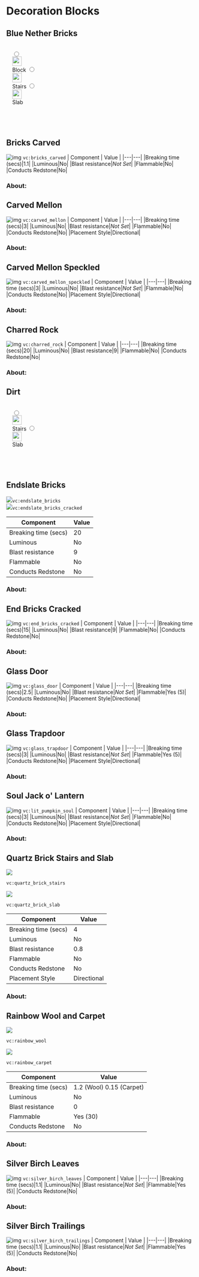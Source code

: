 # Decoration Blocks

## Blue Nether Bricks

<div class="info-box">
<div class="radioswitcher-inputs">
  <label class="radioswitcher">
    <input type="radio" name="radioswitcher" v-model="selectedBNB" value="1">
        <span class="name"><div class="img"><img src="../ass-sets/blocks/blue_nether_bricks.png" width="25" height="25"></div>Block</span>
  </label>
  <label class="radioswitcher">
    <input type="radio" name="radioswitcher" v-model="selectedBNB" value="2">
        <span class="name"><div class="img"><img src="../ass-sets/blocks/blue_nether_brick_stairs.png" width="25" height="25"></div>Stairs</span>
  </label>
  <label class="radioswitcher">
    <input type="radio" name="radioswitcher" v-model="selectedBNB" value="3">
        <span class="name"><div class="img"><img src="../ass-sets/blocks/blue_nether_brick_slab.png" width="25" height="25"></div>Slab</span>
  </label>
</div>

<!-- Transition Wrapper for Collapsible Info Box -->
<transition name="slide">
  <div class="info-box" v-html="compblueNetherBrick"></div>
</transition>
</div>

## Bricks Carved

![img](../ass-sets/blocks/bricks_carved.png)
`vc:bricks_carved`
| Component | Value |
|---|---|
|Breaking time (secs)|1.1|
|Luminous|No|
|Blast resistance|_Not Set_|
|Flammable|No|
|Conducts Redstone|No|

### About:

## Carved Mellon

![img](../ass-sets/blocks/carved_mellon.png)
`vc:carved_mellon`
| Component | Value |
|---|---|
|Breaking time (secs)|3|
|Luminous|No|
|Blast resistance|_Not Set_|
|Flammable|No|
|Conducts Redstone|No|
|Placement Style|Directional|

### About:

## Carved Mellon Speckled

![img](../ass-sets/blocks/carved_mellon_speckled.png)
`vc:carved_mellon_speckled`
| Component | Value |
|---|---|
|Breaking time (secs)|3|
|Luminous|No|
|Blast resistance|_Not Set_|
|Flammable|No|
|Conducts Redstone|No|
|Placement Style|Directional|

### About:

## Charred Rock

![img](../ass-sets/blocks/charred_rock.png)
`vc:charred_rock`
| Component | Value |
|---|---|
|Breaking time (secs)|20|
|Luminous|No|
|Blast resistance|9|
|Flammable|No|
|Conducts Redstone|No|

### About:

## Dirt

<div class="info-box">
<div class="radioswitcher-inputs">
  <label class="radioswitcher">
    <input type="radio" name="radioswitcher" v-model="selectedDIRT" value="1">
        <span class="name"><div class="img"><img src="../ass-sets/blocks/dirt_stairs.png" width="25" height="25"></div>Stairs</span>
  </label>
  <label class="radioswitcher">
    <input type="radio" name="radioswitcher" v-model="selectedDIRT" value="2">
        <span class="name"><div class="img"><img src="../ass-sets/blocks/dirt_slab.png" width="25" height="25"></div>Slab</span>
  </label>
</div>

<!-- Transition Wrapper for Collapsible Info Box -->
<transition name="slide">
  <div class="info-box" v-html="compDirt"></div>
</transition>
</div>

## Endslate Bricks

<div class="kinda-fancy-menu" width="fit-content"> 
<div class="img"><img src="../ass-sets/blocks/endslate_bricks.png"><code data-v-4a89f8d7="">vc:endslate_bricks</code></div>
<div class="img"><img src="../ass-sets/blocks/endslate_bricks_cracked.png"><code data-v-4a89f8d7="">vc:endslate_bricks_cracked</code></div>
</div>

| Component | Value |
|---|---|
|Breaking time (secs)|20|
|Luminous|No|
|Blast resistance|9|
|Flammable|No|
|Conducts Redstone|No|

### About:

## End Bricks Cracked

![img](../ass-sets/blocks/end_bricks_cracked.png)
`vc:end_bricks_cracked`
| Component | Value |
|---|---|
|Breaking time (secs)|15|
|Luminous|No|
|Blast resistance|9|
|Flammable|No|
|Conducts Redstone|No|

### About:

## Glass Door

![img](../ass-sets/blocks/glass_door.png)
`vc:glass_door`
| Component | Value |
|---|---|
|Breaking time (secs)|2.5|
|Luminous|No|
|Blast resistance|_Not Set_|
|Flammable|Yes (5)|
|Conducts Redstone|No|
|Placement Style|Directional|

### About:

## Glass Trapdoor

![img](../ass-sets/blocks/glass_trapdoor.png)
`vc:glass_trapdoor`
| Component | Value |
|---|---|
|Breaking time (secs)|3|
|Luminous|No|
|Blast resistance|_Not Set_|
|Flammable|Yes (5)|
|Conducts Redstone|No|
|Placement Style|Directional|

### About:

## Soul Jack o' Lantern

![img](../ass-sets/blocks/lit_pumpkin_soul.png)
`vc:lit_pumpkin_soul`
| Component | Value |
|---|---|
|Breaking time (secs)|3|
|Luminous|No|
|Blast resistance|_Not Set_|
|Flammable|No|
|Conducts Redstone|No|
|Placement Style|Directional|

### About:

## Quartz Brick Stairs and Slab

<div class="kinda-fancy-menu" width="fit-content"> 
<div class="img"><img src="../ass-sets/blocks/quartz_brick_stairs.png"><p data-v-4a89f8d7=""><code data-v-4a89f8d7="">vc:quartz_brick_stairs</code></p></div>
<div class="img"><img src="../ass-sets/blocks/quartz_brick_slab.png"><p data-v-4a89f8d7=""><code data-v-4a89f8d7="">vc:quartz_brick_slab</code></p></div>
</div>

| Component | Value |
|---|---|
|Breaking time (secs)|4|
|Luminous|No|
|Blast resistance|0.8|
|Flammable|No|
|Conducts Redstone|No|
|Placement Style|Directional|

### About:

## Rainbow Wool and Carpet

<div class="kinda-fancy-menu" width="fit-content"> 
<div class="img"><img src="../ass-sets/blocks/rainbow_wool.png"><p data-v-4a89f8d7=""><code data-v-4a89f8d7="">vc:rainbow_wool</code></p></div>
<div class="img"><img src="../ass-sets/blocks/rainbow_carpet.png"><p data-v-4a89f8d7=""><code data-v-4a89f8d7="">vc:rainbow_carpet</code></p></div>
</div>

| Component | Value |
|---|---|
|Breaking time (secs)|1.2 (Wool) 0.15 (Carpet)|
|Luminous|No|
|Blast resistance|0|
|Flammable|Yes (30)|
|Conducts Redstone|No|

### About:

## Silver Birch Leaves

![img](../ass-sets/blocks/silver_birch_leaves.png)
`vc:silver_birch_leaves`
| Component | Value |
|---|---|
|Breaking time (secs)|1.1|
|Luminous|No|
|Blast resistance|_Not Set_|
|Flammable|Yes (5)|
|Conducts Redstone|No|

### About:

## Silver Birch Trailings

![img](../ass-sets/blocks/silver_birch_trailings.png)
`vc:silver_birch_trailings`
| Component | Value |
|---|---|
|Breaking time (secs)|1.1|
|Luminous|No|
|Blast resistance|_Not Set_|
|Flammable|Yes (5)|
|Conducts Redstone|No|

### About:


<script setup>
import { computed, ref } from "vue";
import { marked } from "marked";
const selectedBNB = ref("1");
const selectedDIRT = ref("1");
const blueNetherBricks = [
    `
## Blue Nether Bricks
![img](https://github.com/Villagecool/Vanilla-Upgrade-Wiki/blob/main/docs/ass-sets/blocks/blue_nether_bricks.png?raw=true)
\`vc:blue_nether_bricks\`
| Component | Value |
|---|---|
|Breaking time (secs)|5|
|Luminous|No|
|Blast resistance|_Not Set_|
|Flammable|No|
|Conducts Redstone|No|

### About:
    `,
    `
## Blue Nether Brick Stairs

![img](https://github.com/Villagecool/Vanilla-Upgrade-Wiki/blob/main/docs/ass-sets/blocks/blue_nether_brick_stairs.png?raw=true)
\`vc:blue_nether_brick_stairs\`
| Component | Value |
|---|---|
|Breaking time (secs)|10|
|Luminous|No|
|Blast resistance|_Not Set_|
|Flammable|No|
|Conducts Redstone|No|
|Waterloggable|Yes|
|Placement Style|Directional|

### About:

    `,
    `
## Blue Nether Brick Slab

![img](https://github.com/Villagecool/Vanilla-Upgrade-Wiki/blob/main/docs/ass-sets/blocks/blue_nether_brick_slab.png?raw=true)
\`vc:blue_nether_brick_slab\`
| Component | Value |
|---|---|
|Breaking time (secs)|10|
|Luminous|No|
|Blast resistance|_Not Set_|
|Flammable|No|
|Conducts Redstone|No|
|Waterloggable|Yes|
|Placement Style|Directional|

### About:

    `
]
const dirt = [`
## Dirt Stairs
![img](https://github.com/Villagecool/Vanilla-Upgrade-Wiki/blob/main/docs/ass-sets/blocks/dirt_stairs.png?raw=true)
\`vc:dirt_stairs\`
| Component | Value |
|---|---|
|Breaking time (secs)|3|
|Luminous|No|
|Blast resistance|_Not Set_|
|Flammable|No|
|Conducts Redstone|No|
|Placement Style|Directional|

### About:
`,`
## Dirt Slab

![img](https://github.com/Villagecool/Vanilla-Upgrade-Wiki/blob/main/docs/ass-sets/blocks/dirt_slab.png?raw=true)
\`vc:dirt_slab\`
| Component | Value |
|---|---|
|Breaking time (secs)|3|
|Luminous|No|
|Blast resistance|_Not Set_|
|Flammable|No|
|Conducts Redstone|No|
|Placement Style|Positional|

### About:
`]
const compblueNetherBrick = computed(() => marked(blueNetherBricks[selectedBNB.value-1]));
const compDirt = computed(() => marked(dirt[selectedDIRT.value-1]));

const formattedInfo = computed(() => {
  // Replace newline characters with <br>
  return info[selectedInfo.value].replace(/\n/g, '<br>').replace('vc:no:', 'no:');
});
</script>
<style scoped>
    
.info-box {
  padding: 16px;
  border: 1px solid var(--vp-c-border);
  border-radius: 8px;
  margin-top: 10px;
  background-color: var(--vp-c-bg);
}

.slide-enter-active, .slide-leave-active {
  transition: all 0.3s ease;
}
.slide-enter-from, .slide-leave-to {
  max-height: 0;
  opacity: 0;
  padding: 0 16px;
}
.slide-enter-to, .slide-leave-from {
  max-height: 500px; /* adjust as needed */
  opacity: 1;
}
</style>